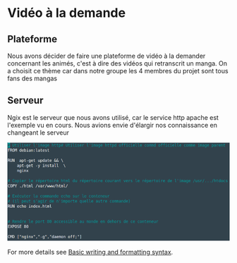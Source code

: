 # Vidéo à la demande  

## Plateforme

Nous avons décider de faire une plateforme de vidéo à la demander concernant les animés, c'est à dire des vidéos qui retranscrit un manga. On a choisit ce thème car dans notre groupe les 4 membres du projet sont tous fans des mangas

## Serveur

Ngix est le serveur que nous avons utilisé, car le service http apache est l'exemple vu en cours. Nous avions envie d'élargir nos connaissance en changeant le serveur 

![dockerfile.png](/docs/assets/images/dockerfile.png)



For more details see [Basic writing and formatting syntax](https://docs.github.com/en/github/writing-on-github/getting-started-with-writing-and-formatting-on-github/basic-writing-and-formatting-syntax).
